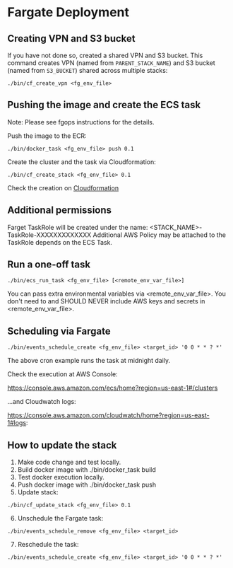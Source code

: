# Fargate Deployment

## Creating VPN and S3 bucket

If you have not done so, created a shared VPN and S3 bucket.
This command creates VPN (named from `PARENT_STACK_NAME`) and S3 bucket
(named from `S3_BUCKET`) shared across multiple stacks:

```
./bin/cf_create_vpn <fg_env_file>
```

## Pushing the image and create the ECS task

Note: Please see fgops instructions for the details.

Push the image to the ECR:

```
./bin/docker_task <fg_env_file> push 0.1 
```

Create the cluster and the task via Cloudformation:

```
./bin/cf_create_stack <fg_env_file> 0.1
```

Check the creation on [Cloudformation](https://console.aws.amazon.com/cloudformation/home)

## Additional permissions

Farget TaskRole will be created under the name: <STACK_NAME>-TaskRole-XXXXXXXXXXXXX
Additional AWS Policy may be attached to the TaskRole depends on the ECS Task.

## Run a one-off task

```
./bin/ecs_run_task <fg_env_file> [<remote_env_var_file>]
```

You can pass extra environmental variables via <remote_env_var_file>.
You don't need to and SHOULD NEVER include AWS keys and secrets in
<remote_env_var_file>.

## Scheduling via Fargate

```
./bin/events_schedule_create <fg_env_file> <target_id> '0 0 * * ? *'
```

The above cron example runs the task at midnight daily.

Check the execution at AWS Console:

https://console.aws.amazon.com/ecs/home?region=us-east-1#/clusters

...and Cloudwatch logs:

https://console.aws.amazon.com/cloudwatch/home?region=us-east-1#logs:

## How to update the stack

1. Make code change and test locally.
2. Build docker image with ./bin/docker_task build
3. Test docker execution locally.
4. Push docker image with ./bin/docker_task push
5. Update stack:

```
./bin/cf_update_stack <fg_env_file> 0.1
```

6. Unschedule the Fargate task:

```
./bin/events_schedule_remove <fg_env_file> <target_id>
```

7. Reschedule the task:

```
./bin/events_schedule_create <fg_env_file> <target_id> '0 0 * * ? *'
```
